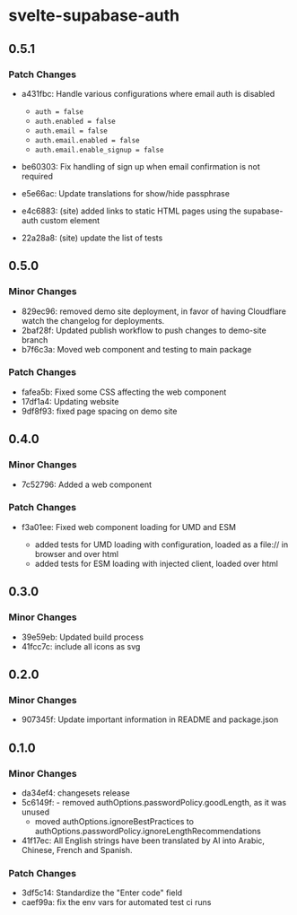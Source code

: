 # svelte-supabase-auth

## 0.5.1

### Patch Changes

- a431fbc: Handle various configurations where email auth is disabled

  - `auth = false`
  - `auth.enabled = false`
  - `auth.email = false`
  - `auth.email.enabled = false`
  - `auth.email.enable_signup = false`

- be60303: Fix handling of sign up when email confirmation is not required
- e5e66ac: Update translations for show/hide passphrase
- e4c6883: (site) added links to static HTML pages using the supabase-auth custom element
- 22a28a8: (site) update the list of tests

## 0.5.0

### Minor Changes

- 829ec96: removed demo site deployment, in favor of having Cloudflare watch the changelog for deployments.
- 2baf28f: Updated publish workflow to push changes to demo-site branch
- b7f6c3a: Moved web component and testing to main package

### Patch Changes

- fafea5b: Fixed some CSS affecting the web component
- 17df1a4: Updating website
- 9df8f93: fixed page spacing on demo site

## 0.4.0

### Minor Changes

- 7c52796: Added a web component

### Patch Changes

- f3a01ee: Fixed web component loading for UMD and ESM

  - added tests for UMD loading with configuration, loaded as a file:// in browser and over html
  - added tests for ESM loading with injected client, loaded over html

## 0.3.0

### Minor Changes

- 39e59eb: Updated build process
- 41fcc7c: include all icons as svg

## 0.2.0

### Minor Changes

- 907345f: Update important information in README and package.json

## 0.1.0

### Minor Changes

- da34ef4: changesets release
- 5c6149f: - removed authOptions.passwordPolicy.goodLength, as it was unused
  - moved authOptions.ignoreBestPractices to authOptions.passwordPolicy.ignoreLengthRecommendations
- 41f17ec: All English strings have been translated by AI
  into Arabic, Chinese, French and Spanish.

### Patch Changes

- 3df5c14: Standardize the "Enter code" field
- caef99a: fix the env vars for automated test ci runs
